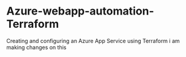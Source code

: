 # Azure-webapp-automation-Terraform
Creating and configuring an Azure App Service using Terraform
i am making changes on this 